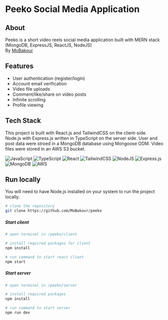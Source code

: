# Peeko Social Media Application

## About

Peeko is a short video reels social media application built with MERN stack (MongoDB, ExpressJS, ReactJS, NodeJS)<br>
By [MoBakour](https://linktr.ee/swordax)<br>

## Features

-   User authentication (register/login)
-   Account email verification
-   Video file uploads
-   Comment/like/share on video posts
-   Infinite scrolling
-   Profile viewing

## Tech Stack

This project is built with React.js and TailwindCSS on the client-side. Node.js with Express.js written in TypeScript on the server side. User and post data were stroed in a MongoDB database using Mongoose ODM. Video files were stored in an AWS S3 bucket.

![JavaScript](https://img.shields.io/badge/javascript-%23323330.svg?style=for-the-badge&logo=javascript&logoColor=%23F7DF1E) ![TypeScript](https://img.shields.io/badge/typescript-%23007ACC.svg?style=for-the-badge&logo=typescript&logoColor=white) ![React](https://img.shields.io/badge/react-%2320232a.svg?style=for-the-badge&logo=react&logoColor=%2361DAFB) ![TailwindCSS](https://img.shields.io/badge/tailwindcss-%2338B2AC.svg?style=for-the-badge&logo=tailwind-css&logoColor=white) ![NodeJS](https://img.shields.io/badge/node.js-6DA55F?style=for-the-badge&logo=node.js&logoColor=white) ![Express.js](https://img.shields.io/badge/express.js-%23404d59.svg?style=for-the-badge&logo=express&logoColor=%2361DAFB) ![MongoDB](https://img.shields.io/badge/MongoDB-%234ea94b.svg?style=for-the-badge&logo=mongodb&logoColor=white) ![AWS](https://img.shields.io/badge/AWS-%23FF9900.svg?style=for-the-badge&logo=amazon-aws&logoColor=white)

## Run locally

You will need to have Node.js installed on your system to run the project locally.

```bash
# clone the repository
git clone https://github.com/MoBakour/peeko
```

##### Start client

```bash
# open terminal in /peeko/client

# install required packages for client
npm install

# run command to start react client
npm start
```

##### Start server

```bash
# open terminal in /peeko/server

# install required packages
npm install

# run command to start server
npm run dev
```
